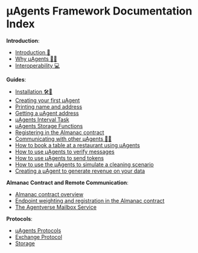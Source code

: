 # μAgents Framework Documentation Index

**Introduction**:

- [Introduction 🚀](/concepts/agents/agents.md)
- [Why μAgents 🤔💡](/concepts/agents/rationale.md)
- [Interoperability 💻](/concepts/agents/interoperability.md)

**Guides**:

- [Installation 🛠️📲](/guides/agents/installing-uagent.md)
- [Creating your first μAgent](/guides/agents/create-a-uagent.md)
- [Printing name and address](/guides/agents/create-uagent-name-address.md)
- [Getting a μAgent address](/guides/agents/getting-uagent-address.md)
- [μAgents Interval Task](/guides/agents/interval-task.md)
- [μAgents Storage Functions](/guides/agents/storage-function.md)
- [Registering in the Almanac contract](/guides/agents/register-in-almanac.md)
- [Communicating with other μAgents 📱🤖](/guides/agents/communicating-with-other-agents.md)
- [How to book a table at a restaurant using μAgents](/guides/agents/booking-demo.md)
- [How to use μAgents to verify messages](/guides/agents/message-verification.md)
- [How to use μAgents to send tokens](/guides/agents/send-tokens.md)
- [How to use the μAgents to simulate a cleaning scenario](/guides/agents/cleaning-demo.md)
- [Creating a μAgent to generate revenue on your data](/guides/agents/creating-an-agent-to-generate-revenue-on-your-data.md)

**Almanac Contract and Remote Communication**:

- [Almanac contract overview](/references/contracts/uagents-almanac/almanac-overview.md)
- [Endpoint weighting and registration in the Almanac contract](/references/contracts/uagents-almanac/endpoints.md)
- [The Agentverse Mailbox Service](/references/contracts/uagents-almanac/register-in-the-agentverse-mailbox.md)

**Protocols**:

- [μAgents Protocols](/references/uagents/uagents-protocols/agent-protocols.md)
- [Exchange Protocol](/references/uagents/uagents-protocols/exchange-protocol.md)
- [Storage](/references/uagents/uagents-protocols/storage.md)
